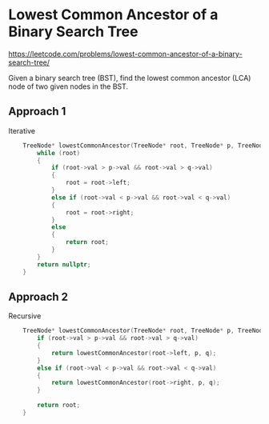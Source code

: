 # Lowest Common Ancestor of a Binary Search Tree

https://leetcode.com/problems/lowest-common-ancestor-of-a-binary-search-tree/

Given a binary search tree (BST), find the lowest common ancestor (LCA) node of two given nodes in the BST.


## Approach 1

Iterative

``` C++
    TreeNode* lowestCommonAncestor(TreeNode* root, TreeNode* p, TreeNode* q) {
        while (root)
        {
            if (root->val > p->val && root->val > q->val)
            {
                root = root->left;
            }
            else if (root->val < p->val && root->val < q->val)
            {
                root = root->right;
            }
            else
            {
                return root;
            }
        }
        return nullptr;
    }
```

## Approach 2

Recursive

``` C++
    TreeNode* lowestCommonAncestor(TreeNode* root, TreeNode* p, TreeNode* q) {
        if (root->val > p->val && root->val > q->val)
        {
            return lowestCommonAncestor(root->left, p, q);
        }
        else if (root->val < p->val && root->val < q->val)
        {
            return lowestCommonAncestor(root->right, p, q);
        }
        
        return root;
    }
```
